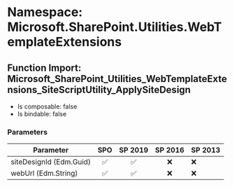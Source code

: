 # Namespace: Microsoft.SharePoint.Utilities.WebTemplateExtensions

## Function Import: Microsoft_SharePoint_Utilities_WebTemplateExtensions_SiteScriptUtility_ApplySiteDesign

- Is composable: false
- Is bindable: false

### Parameters

Parameter | SPO | SP 2019 | SP 2016 | SP 2013
----------|:---:|:-------:|:-------:|:-------
siteDesignId (Edm.Guid) | ✅ | ✅ | ❌ | ❌
webUrl (Edm.String) | ✅ | ✅ | ❌ | ❌